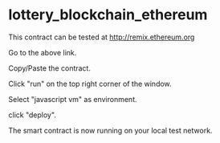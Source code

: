 # lottery_blockchain_ethereum

This contract can be tested at http://remix.ethereum.org

Go to the above link.

Copy/Paste the contract.

Click "run" on the top right corner of the window.

Select "javascript vm" as environment.

click "deploy".

The smart contract is now running on your local test network.
